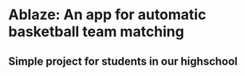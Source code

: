 # Ablaze: An app for automatic basketball team matching
## Simple project for students in our highschool